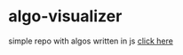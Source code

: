 # algo-visualizer
simple repo with algos written in js [click here](https://me-mega-noob-4044.github.io/algo-visualizer/)